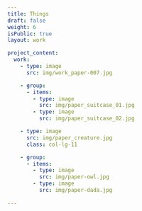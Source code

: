 ```yaml
---
title: Things
draft: false
weight: 6
isPublic: true
layout: work

project_content:
  work:
    - type: image
      src: img/work_paper-007.jpg

    - group:
      - items:
        - type: image
          src: img/paper_suitcase_01.jpg
        - type: image
          src: img/paper_suitcase_02.jpg

    - type: image
      src: img/paper_creature.jpg
      class: col-lg-11

    - group:
      - items:
        - type: image
          src: img/paper-owl.jpg
        - type: image
          src: img/paper-dada.jpg
        
---
```

